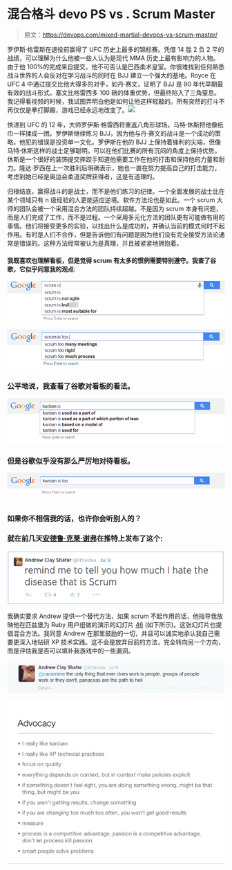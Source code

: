 # 混合格斗 devo PS vs . Scrum Master

> 原文：<https://devops.com/mixed-martial-devops-vs-scrum-master/>

罗伊斯·格雷斯在退役前赢得了 UFC 历史上最多的锦标赛。凭借 14 胜 2 负 2 平的战绩，可以理解为什么他被一些人认为是现代 MMA 历史上最有影响力的人物。由于他 100%的完成来自提交，他不可否认是巴西柔术皇室。你很难找到任何熟悉战斗世界的人会反对在学习战斗的同时在 BJJ 建立一个强大的基地。Royce 在 UFC 4 中通过提交比他大得多的对手，如丹·赛文，证明了 BJJ 是 90 年代早期最有效的战斗形式。塞文比格雷西多 100 磅的体重优势，但最终陷入了三角窒息。我记得看视频的时候，我试图弄明白他是如何让他这样轻敲的。所有突然的打斗不再仅仅是拳打脚踢，游戏已经永远地改变了。![](img/40fa5094dc39975586e3ad2a8e7ae706.png)

快进到 UFC 的 12 年，大师罗伊斯·格雷西将重返八角形球场。马特·休斯把他像纸巾一样揉成一团。罗伊斯继续练习 BJJ，因为他与丹·赛文的战斗是一个成功的策略。他犯的错误是投资单一文化。罗伊斯在他的 BJJ 上保持着锋利的尖端，但像马特·休斯这样的战士足够聪明，可以在他们比赛的所有沉闷的角度上保持优势。休斯是一个很好的装饰提交摔跤手知道他需要工作在他的打击和保持他的力量和耐力。隆达·罗西在上一次胜利后明确表示，她也一直在努力提高自己的打击能力，考虑到她已经是奥运会柔道奖牌获得者，这是有道理的。

归根结底，赢得战斗的是战士，而不是他们练习的纪律。一个全面发展的战士比在某个领域只有 n 级经验的人更能适应逆境。软件方法论也是如此。一个 scrum 大师的团队会被一个采用混合方法的团队持续超越。不是因为 scrum 本身有问题，而是人们完成了工作，而不是过程。一个采用多元化方法的团队更有可能做有用的事情。他们将接受更多的实验，以找出什么是成功的，并确认当前的模式何时不起作用。有时是人们不合作，但是告诉他们有问题是因为他们没有完全接受方法论通常是错误的。这种方法经常被认为是真理，并且被紧紧地拥抱着。

#### 我既喜欢也理解看板，但是觉得 scrum 有太多的惯例需要特别遵守。我查了谷歌，它似乎同意我的观点:

[![scrumBlur](img/bf9349f5dcc346bee541888897cdbb76.png)](https://devops.com/wp-content/uploads/2014/07/scrumBlur.png)

[![scrumis2](img/b38f565ae130d06121f92eda9e1c85e7.png)](https://devops.com/wp-content/uploads/2014/07/scrumis2.png)

### 公平地说，我查看了谷歌对看板的看法。

[![kanbanis](img/1376bcd888b7239f25cb4d5d4eced893.png)](https://devops.com/wp-content/uploads/2014/07/kanbanis.png)

### 但是谷歌似乎没有那么严厉地对待看板。

[![kanbanis2](img/ca572dfbd79c5d42b0c21a307857386b.png)](https://devops.com/wp-content/uploads/2014/07/kanbanis2.png)

### 如果你不相信我的话，也许你会听别人的？

### 就在前几天[安德鲁·克莱·谢弗](https://twitter.com/littleidea)在推特上发布了这个:

[![littleidea](img/9d00acce449b6bc23762a869458fe741.png)](https://devops.com/wp-content/uploads/2014/07/littleidea.png)

我确实要求 Andrew 提供一个替代方法，如果 scrum 不起作用的话，他指导我放映他在匹兹堡为 Ruby 用户组做的演示的幻灯片 [46](http://www.slideshare.net/littleidea/software-process-the-good-parts/46) (如下所示)。这张幻灯片也提倡混合方法。我同意 Andrew 在那里鼓励的一切，并且可以诚实地承认我自己需要更深入地钻研 XP 技术实践。这不会是放弃目前的方法，完全转向另一个方向，而是评估我是否可以填补我游戏中的一些漏洞。

[![peopleWork](img/e55219ea429f31340e38eabe6af575db.png)](https://devops.com/wp-content/uploads/2014/07/littleidea46.png)

[![littleidea46](img/531bb325f65cabd39e996a536d79bcd4.png)](https://devops.com/wp-content/uploads/2014/07/littleidea46.png)